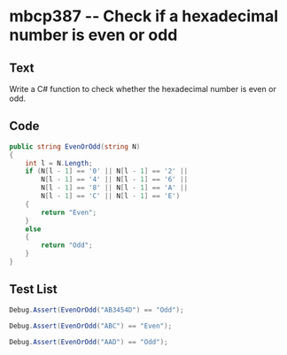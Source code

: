 # mbcp387 -- Check if a hexadecimal number is even or odd

## Text

Write a C# function to check whether the hexadecimal number is even or odd.

## Code

```csharp
public string EvenOrOdd(string N) 
{ 
    int l = N.Length; 
    if (N[l - 1] == '0' || N[l - 1] == '2' || 
        N[l - 1] == '4' || N[l - 1] == '6' || 
        N[l - 1] == '8' || N[l - 1] == 'A' || 
        N[l - 1] == 'C' || N[l - 1] == 'E') 
    { 
        return "Even"; 
    } 
    else 
    { 
        return "Odd"; 
    } 
}
```

## Test List

```csharp
Debug.Assert(EvenOrOdd("AB3454D") == "Odd");
```

```csharp
Debug.Assert(EvenOrOdd("ABC") == "Even");
```

```csharp
Debug.Assert(EvenOrOdd("AAD") == "Odd");
```
